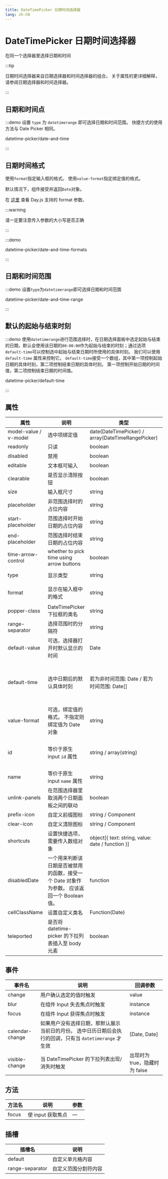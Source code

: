 ```yaml
---
title: DateTimePicker 日期时间选择器
lang: zh-CN
---
```


# DateTimePicker 日期时间选择器

在同一个选择器里选择日期和时间

:::tip

日期时间选择器来自日期选择器和时间选择器的组合。 关于属性的更详细解释，请参阅日期选择器和时间选择器。

:::

## 日期和时间点

:::demo 设置 `type` 为 `datetimerange` 即可选择日期和时间范围。 快捷方式的使用方法与 Date Picker 相同。

datetime-picker/date-and-time

:::

## 日期时间格式

使用`format`指定输入框的格式。 使用`value-format`指定绑定值的格式。

默认情况下，组件接受并返回`Date`对象。

在 [这里](https://day.js.org/docs/zh-Cn/display/format) 查看 Day.js 支持的 format 参数。

:::warning

请一定要注意传入参数的大小写是否正确

:::

:::demo

datetime-picker/date-and-time-formats

:::

## 日期和时间范围

:::demo 设置`type`为`datetimerange`即可选择日期和时间范围

datetime-picker/date-and-time-range

:::

## 默认的起始与结束时刻

:::demo 使用`datetimerange`进行范围选择时，在日期选择面板中选定起始与结束的日期，默认会使用该日期的`00:00:00`作为起始与结束的时刻；通过选项`default-time`可以控制选中起始与结束日期时所使用的具体时刻。 我们可以使用 `default-time` 属性来控制它。 `default-time`接受一个数组，其中第一项控制起始日期的具体时刻，第二项控制结束日期的具体时刻。 第一项控制开始日期的时间值，第二项控制结束日期的时间值。

datetime-picker/default-time

:::

## 属性

| 属性                  | 说明                                                                                       | 类型                                              | 可选值                                                                                                                                                    | 默认值              |
| --------------------- | ------------------------------------------------------------------------------------------ | ------------------------------------------------- | --------------------------------------------------------------------------------------------------------------------------------------------------------- | ------------------- |
| model-value / v-model | 选中项绑定值                                                                               | date(DateTimePicker) / array(DateTimeRangePicker) | —                                                                                                                                                         | —                   |
| readonly              | 只读                                                                                       | boolean                                           | —                                                                                                                                                         | false               |
| disabled              | 禁用                                                                                       | boolean                                           | —                                                                                                                                                         | false               |
| editable              | 文本框可输入                                                                               | boolean                                           | —                                                                                                                                                         | true                |
| clearable             | 是否显示清除按钮                                                                           | boolean                                           | —                                                                                                                                                         | true                |
| size                  | 输入框尺寸                                                                                 | string                                            | large/default/small                                                                                                                                       | default             |
| placeholder           | 非范围选择时的占位内容                                                                     | string                                            | —                                                                                                                                                         | —                   |
| start-placeholder     | 范围选择时开始日期的占位内容                                                               | string                                            | —                                                                                                                                                         | —                   |
| end-placeholder       | 范围选择时结束日期的占位内容                                                               | string                                            | —                                                                                                                                                         | —                   |
| time-arrow-control    | whether to pick time using arrow buttons                                                   | boolean                                           | —                                                                                                                                                         | false               |
| type                  | 显示类型                                                                                   | string                                            | year/month/date/datetime/ week/datetimerange/daterange                                                                                                    | date                |
| format                | 显示在输入框中的格式                                                                       | string                                            | see [date formats](/zh-CN/component/datetime-picker#日期时间格式)                                                                                         | YYYY-MM-DD HH:mm:ss |
| popper-class          | DateTimePicker 下拉框的类名                                                                | string                                            | —                                                                                                                                                         | —                   |
| range-separator       | 选择范围时的分隔符                                                                         | string                                            | -                                                                                                                                                         | '-'                 |
| default-value         | 可选，选择器打开时默认显示的时间                                                           | Date                                              | 可被`new Date()`解析的所有值                                                                                                                              | —                   |
| default-time          | 选中日期后的默认具体时刻                                                                   | 若为非时间范围: Date / 若为时间范围: Date[]       | 非范围选择时：Date 对象；范围选择时：数组，长度为 2，每项值为 Date 对象，第一项指定开始日期的时刻，第二项指定结束日期的时刻。 不指定会使用时刻 `00:00:00` | —                   |
| value-format          | 可选，绑定值的格式。 不指定则绑定值为 Date 对象                                            | string                                            | 查看 [日期格式](https://day.js.org/docs/en/display/format)                                                                                                | —                   |
| id                    | 等价于原生 input `id` 属性                                                                 | string / array(string)                            | 字符串 `id="my-date"` 对应单个日期或数组 `:id="['my-range-start', 'my-range-end']"` 对应日期范围                                                          | -                   |
| name                  | 等价于原生 input `name` 属性                                                               | string                                            | —                                                                                                                                                         | —                   |
| unlink-panels         | 在范围选择器里取消两个日期面板之间的联动                                                   | boolean                                           | —                                                                                                                                                         | false               |
| prefix-icon           | 自定义前缀图标                                                                             | string / Component                                | —                                                                                                                                                         | Date                |
| clear-icon            | 自定义清除图标                                                                             | string / Component                                | —                                                                                                                                                         | CircleClose         |
| shortcuts             | 设置快捷选项，需要传入数组对象                                                             | object[{ text: string, value: date / function }]  | —                                                                                                                                                         | —                   |
| disabledDate          | 一个用来判断该日期是否被禁用的函数，接受一个 Date 对象作为参数。 应该返回一个 Boolean 值。 | function                                          | —                                                                                                                                                         | —                   |
| cellClassName         | 设置自定义类名                                                                             | Function(Date)                                    | —                                                                                                                                                         | —                   |
| teleported            | 是否将 datetime-picker 的下拉列表插入至 body 元素                                          | boolean                                           | true / false                                                                                                                                              | true                |

## 事件

| 事件名          | 说明                                                                                                     | 回调参数                      |
| --------------- | -------------------------------------------------------------------------------------------------------- | ----------------------------- |
| change          | 用户确认选定的值时触发                                                                                   | value                         |
| blur            | 在组件 Input 失去焦点时触发                                                                              | instance                      |
| focus           | 在组件 Input 获得焦点时触发                                                                              | instance                      |
| calendar-change | 如果用户没有选择日期，那默认展示当前日的月份。 选中日历日期后会执行的回调，只有当 `datetimerange` 才生效 | [Date, Date]                  |
| visible-change  | 当 DateTimePicker 的下拉列表出现/消失时触发                                                              | 出现时为 true，隐藏时为 false |

## 方法

| 方法名 | 说明              | 参数 |
| ------ | ----------------- | ---- |
| focus  | 使 input 获取焦点 | —    |

## 插槽

| 插槽名          | 说明                 |
| --------------- | -------------------- |
| default         | 自定义单元格内容     |
| range-separator | 自定义范围分割符内容 |
